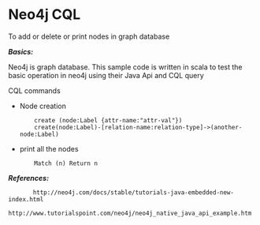 # Neo4j CQL

To add or delete or print nodes in graph database 

***Basics:***
 
 Neo4j is graph database. This sample code is written in scala to test the basic operation in neo4j using their 
 Java Api and CQL query
 
 CQL commands
 
 * Node creation 
           
           create (node:Label {attr-name:"attr-val"})
           create(node:Label)-[relation-name:relation-type]->(another-node:Label)
 
 * print all the nodes 
 
           Match (n) Return n

***References:***

           http://neo4j.com/docs/stable/tutorials-java-embedded-new-index.html
           http://www.tutorialspoint.com/neo4j/neo4j_native_java_api_example.htm
 
  